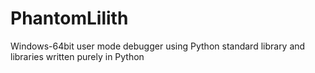 # PhantomLilith
Windows-64bit user mode debugger using Python standard library and libraries written purely in Python
